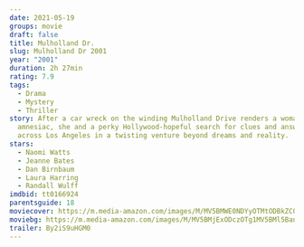 ```yaml
---
date: 2021-05-19
groups: movie
draft: false
title: Mulholland Dr.
slug: Mulholland Dr 2001
year: "2001"
duration: 2h 27min
rating: 7.9
tags:
  - Drama
  - Mystery
  - Thriller
story: After a car wreck on the winding Mulholland Drive renders a woman
  amnesiac, she and a perky Hollywood-hopeful search for clues and answers
  across Los Angeles in a twisting venture beyond dreams and reality.
stars:
  - Naomi Watts
  - Jeanne Bates
  - Dan Birnbaum
  - Laura Harring
  - Randall Wulff
imdbid: tt0166924
parentsguide: 18
moviecover: https://m.media-amazon.com/images/M/MV5BMWE0NDYyOTMtODBkZC00NDBmLTk2ZTAtNGIxNjgxNzdhYTAyXkEyXkFqcGdeQXVyNzM0MTUwNTY@._V1_FMjpg_UX1036_.jpg
moviebg: https://m.media-amazon.com/images/M/MV5BMjExODczOTg1MV5BMl5BanBnXkFtZTYwMzkyOTc2._V1_FMjpg_UX475_.jpg
trailer: By2iS9uHGM0
---
```

